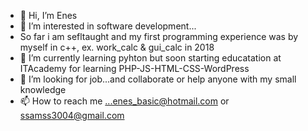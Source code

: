 - 👋 Hi, I’m Enes
- 👀 I’m interested in software development...
- So far i am sefltaught and my first programming experience was by myself in c++, ex. work_calc & gui_calc in 2018
- 🌱 I’m currently learning pyhton but soon starting educatation at ITAcademy for learning PHP-JS-HTML-CSS-WordPress
- 💞️ I’m looking for job...and collaborate or help anyone with my small knowledge
- 📫 How to reach me ...enes_basic@hotmail.com or ssamss3004@gmail.com

<!---
ssamss/ssamss is a ✨ special ✨ repository because its `README.md` (this file) appears on your GitHub profile.
You can click the Preview link to take a look at your changes.
--->
